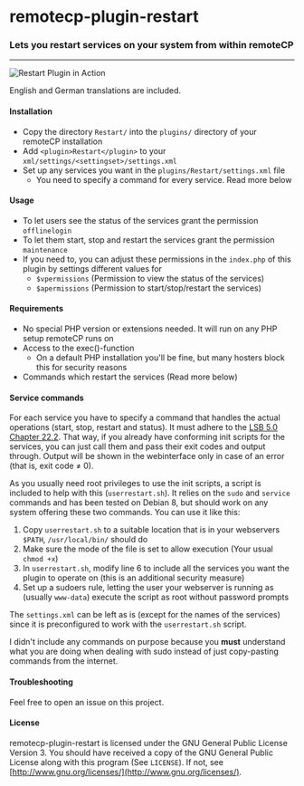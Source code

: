 # remotecp-plugin-restart
### Lets you restart services on your system from within remoteCP

*****
![Restart Plugin in Action](https://i.imgur.com/1smLHa8.png)

English and German translations are included.

#### Installation
* Copy the directory `Restart/` into the `plugins/` directory of your remoteCP installation
* Add `<plugin>Restart</plugin>` to your `xml/settings/<settingset>/settings.xml`
* Set up any services you want in the `plugins/Restart/settings.xml` file
	* You need to specify a command for every service. Read more below

#### Usage
* To let users see the status of the services grant the permission `offlinelogin`
* To let them start, stop and restart the services grant the permission `maintenance`
* If you need to, you can adjust these permissions in the `index.php` of this plugin by settings different values for
	* `$vpermissions` (Permission to view the status of the services)
	* `$apermissions` (Permission to start/stop/restart the services)

#### Requirements
* No special PHP version or extensions needed. It will run on any PHP setup remoteCP runs on
* Access to the exec()-function
	* On a default PHP installation you'll be fine, but many hosters block this for security reasons
* Commands which restart the services (Read more below)

#### Service commands
For each service you have to specify a command that handles the actual operations (start, stop, restart and status).
It must adhere to the [LSB 5.0 Chapter 22.2](http://refspecs.linuxfoundation.org/LSB_5.0.0/LSB-Core-generic/LSB-Core-generic/iniscrptact.html). That way, if you already have conforming init scripts for the services, you can just call them and pass their exit codes and output through. Output will be shown in the webinterface only in case of an error (that is, exit code ≠ 0).

As you usually need root privileges to use the init scripts, a script is included to help with this (`userrestart.sh`). It relies on the `sudo` and `service` commands and has been tested on Debian 8, but should work on any system offering these two commands. You can use it like this:

1. Copy `userrestart.sh` to a suitable location that is in your webservers `$PATH`, `/usr/local/bin/` should do
2. Make sure the mode of the file is set to allow execution (Your usual `chmod +x`)
3. In `userrestart.sh`, modify line 6 to include all the services you want the plugin to operate on (this is an additional security measure)
4. Set up a sudoers rule, letting the user your webserver is running as (usually `www-data`) execute the script as root without password prompts

The `settings.xml` can be left as is (except for the names of the services) since it is preconfigured to work with the `userrestart.sh` script.

I didn't include any commands on purpose because you **must** understand what you are doing when dealing with sudo instead of just copy-pasting commands from the internet.

#### Troubleshooting
Feel free to open an issue on this project.

#### License
remotecp-plugin-restart is licensed under the GNU General Public License Version 3. You should have received a copy of the GNU General Public License along with this program (See `LICENSE`). If not, see [http://www.gnu.org/licenses/](http://www.gnu.org/licenses/).
